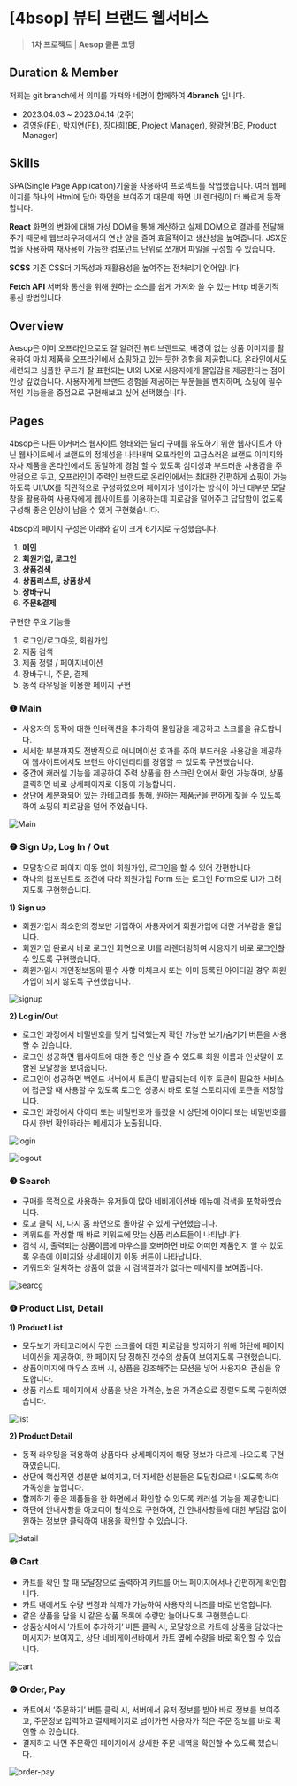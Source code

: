# [4bsop] 뷰티 브랜드 웹서비스

> **1차 프로젝트** | **Aesop 클론 코딩**
> 

## Duration & Member

저희는 git branch에서 의미를 가져와 네명이 함께하여 **4branch** 입니다.

- 2023.04.03 ~ 2023.04.14 (2주)
- 김영운(FE), 박지연(FE), 장다희(BE, Project Manager), 왕광현(BE, Product Manager)

## Skills
SPA(Single Page Application)기술을 사용하여 프로젝트를 작업했습니다.
여러 웹페이지를 하나의 Html에 담아 화면을 보여주기 때문에 화면 UI 렌더링이 더 빠르게 동작합니다.

**React**
화면의 변화에 대해 가상 DOM을 통해 계산하고 실제 DOM으로 결과를 전달해주기 때문에
웹브라우저에서의 연산 양을 줄여 효율적이고 생산성을 높여줍니다.
JSX문법을 사용하여 재사용이 가능한 컴포넌트 단위로 쪼개어 파일을 구성할 수 있습니다.

**SCSS**
기존 CSS더 가독성과 재활용성을 높여주는 전처리기 언어입니다.

**Fetch API**
서버와 통신을 위해 원하는 소스를 쉽게 가져와 쓸 수 있는 Http 비동기적 통신 방법입니다.


## Overview
Aesop은 이미 오프라인으로도 잘 알려진 뷰티브랜드로, 배경이 없는 상품 이미지를 활용하여 마치 제품을 오프라인에서 쇼핑하고 있는 듯한 경험을 제공합니다. 
온라인에서도 세련되고 심플한 무드가 잘 표현되는 UI와 UX로 사용자에게 몰입감을 제공한다는 점이 인상 깊었습니다. 
사용자에게 브랜드 경험을 제공하는 부분들을 벤치하며, 쇼핑에 필수적인 기능들을 중점으로 구현해보고 싶어 선택했습니다.


## Pages
4bsop은 다른 이커머스 웹사이트 형태와는 달리 구매를 유도하기 위한 웹사이트가 아닌 웹사이트에서 브랜드의 정체성을 나타내며 오프라인의 고급스러운 브랜드 이미지와 자사 제품을 온라인에서도 동일하게 경험 할 수 있도록 심미성과 부드러운 사용감을 주안점으로 두고, 오프라인이 주력인 브랜드로 온라인에서는 최대한 간편하게 쇼핑이 가능하도록 UI/UX를 직관적으로 구성하였으며 페이지가 넘어가는 방식이 아닌 대부분 모달창을 활용하여 사용자에게 웹사이트를 이용하는데 피로감을 덜어주고 답답함이 없도록 구성해 좋은 인상이 남을 수 있게 구현했습니다.

4bsop의 페이지 구성은 아래와 같이 크게 6가지로 구성했습니다.

1. **메인** 
2. **회원가입, 로그인**
3. **상품검색** 
4. **상품리스트, 상품상세**
5. **장바구니**
6. **주문&결제**

구현한 주요 기능들

1. 로그인/로그아웃, 회원가입
2. 제품 검색
3. 제품 정렬 / 페이지네이션
4. 장바구니, 주문, 결제
5. 동적 라우팅을 이용한 페이지 구현

### ❶ Main

- 사용자의 동작에 대한 인터랙션을 추가하여 몰입감을 제공하고 스크롤을 유도합니다.
- 세세한 부분까지도 전반적으로 애니메이션 효과를 주어 부드러운 사용감을 제공하여 웹사이트에서도 브랜드 아이덴티티를 경험할 수 있도록 구현했습니다.
- 중간에 캐러셀 기능을 제공하여 주력 상품을 한 스크린 안에서 확인 가능하며, 상품 클릭하면 바로 상세페이지로 이동이 가능합니다.
- 상단에 세분화되어 있는 카테고리를 통해, 원하는 제품군을 편하게 찾을 수 있도록 하여 쇼핑의 피로감을 덜어 주었습니다.

![Main](https://user-images.githubusercontent.com/124162355/232261257-1c1b9704-66db-46b4-a1eb-6550863a78f0.gif)




### ❷ Sign Up, Log In / Out

- 모달창으로 페이지 이동 없이 회원가입, 로그인을 할 수 있어 간편합니다.
- 하나의 컴포넌트로 조건에 따라 회원가입 Form 또는 로그인 Form으로 UI가 그려지도록 구현했습니다.

**1) Sign up**

- 회원가입시 최소한의 정보만 기입하여 사용자에게 회원가입에 대한 거부감을 줄입니다.
- 회원가입 완료시 바로 로그인 화면으로 UI를 리렌더링하여 사용자가 바로 로그인할 수 있도록 구현했습니다.
- 회원가입시 개인정보동의 필수 사항 미체크시 또는 이미 등록된 아이디일 경우 회원가입이 되지 않도록 구현했습니다.

![signup](https://user-images.githubusercontent.com/124162355/232261372-fb3a5480-5bc3-4b73-b674-bfd9e9042c3c.gif)


**2) Log in/Out**

- 로그인 과정에서 비밀번호를 맞게 입력했는지 확인 가능한 보기/숨기기 버튼을 사용할 수 있습니다.
- 로그인 성공하면 웹사이트에 대한 좋은 인상 줄 수 있도록 회원 이름과 인삿말이 포함된 모달창을 보여줍니다.
- 로그인이 성공하면 백엔드 서버에서 토큰이 발급되는데 이후 토큰이 필요한 서비스에 접근할 때 사용할 수 있도록 로그인 성공시 바로 로컬 스토리지에 토큰을 저장합니다.
- 로그인 과정에서 아이디 또는 비밀번호가 틀렸을 시 상단에 아이디 또는 비밀번호를 다시 한번 확인하라는 메세지가 노출됩니다.

![login](https://user-images.githubusercontent.com/124162355/232261452-76a7aa4e-9878-4aab-a00c-cca46e8ab07d.gif)

![logout](https://user-images.githubusercontent.com/124162355/232261488-7fe2ebca-1610-4f7c-96d1-435d2ddd66fa.gif)


### ❸ Search

- 구매를 목적으로 사용하는 유저들이 많아 네비게이션바 메뉴에 검색을 포함하였습니다.
- 로고 클릭 시, 다시 홈 화면으로 돌아갈 수 있게 구현했습니다.
- 키워드를 작성할 때 바로 키워드에 맞는 상품 리스트들이 나타납니다.
- 검색 시, 출력되는 상품이름에 마우스를 호버하면 바로 어떠한 제품인지 알 수 있도록 우측에 이미지와 상세페이지 이동 버튼이 나타납니다.
- 키워드와 일치하는 상품이 없을 시 검색결과가 없다는 메세지를 보여줍니다.

![searcg](https://user-images.githubusercontent.com/124162355/232261646-2616b03c-d782-491f-a60d-38e581f7828d.gif)


### ❹ Product List, Detail

**1) Product List**

- 모두보기 카테고리에서 무한 스크롤에 대한 피로감을 방지하기 위해 하단에 페이지네이션을 제공하여, 한 페이지 당 정해진 갯수의 상품이 보여지도록 구현했습니다.
- 상품이미지에 마우스 호버 시, 상품을 강조해주는 모션을 넣어 사용자의 관심을 유도합니다.
- 상품 리스트 페이지에서 상품을 낮은 가격순, 높은 가격순으로 정렬되도록 구현하였습니다.

![list](https://user-images.githubusercontent.com/124162355/232261746-d3a119e4-ce1d-43d0-b4d9-fc795f01deeb.gif)


**2) Product Detail**

- 동적 라우팅을 적용하여 상품마다 상세페이지에 해당 정보가 다르게 나오도록 구현하였습니다.
- 상단에 핵심적인 성분만 보여지고, 더 자세한 성분들은 모달창으로 나오도록 하여 가독성을 높입니다.
- 함께하기 좋은 제품들을 한 화면에서 확인할 수 있도록 캐러셀 기능을 제공합니다.
- 하단에 안내사항을 아코디어 형식으로 구현하여, 긴 안내사항들에 대한 부담감 없이 원하는 정보만 클릭하여 내용을 확인할 수 있습니다.

![detail](https://user-images.githubusercontent.com/124162355/232261741-c927b842-18c6-4e86-b211-d2341b548471.gif)


### ❺ Cart

- 카트를 확인 할 때 모달창으로 출력하여 카트를 어느 페이지에서나 간편하게 확인합니다.
- 카트 내에서도 수량 변경과 삭제가 가능하여 사용자의 니즈를 바로 반영합니다.
- 같은 상품을 담을 시 같은 상품 목록에 수량만 늘어나도록 구현했습니다.
- 상품상세에서 ‘카트에 추가하기’ 버튼 클릭 시, 모달창으로 카트에 상품을 담았다는 메시지가 보여지고, 상단 네비게이션바에서 카트 옆에 수량을 바로 확인할 수 있습니다.

![cart](https://user-images.githubusercontent.com/124162355/232261794-f18c5953-8e82-4579-9a5e-263dd3f58f21.gif)


### ❻ Order, Pay

- 카트에서 ‘주문하기’ 버튼 클릭 시, 서버에서 유저 정보를 받아 바로 정보를 보여주고, 주문정보 입력하고 결제페이지로 넘어가면 사용자가 적은 주문 정보를 바로 확인할  수 있습니다.
- 결제하고 나면 주문확인 페이지에서 상세한 주문 내역을 확인할 수 있도록 했습니다.

![order-pay](https://user-images.githubusercontent.com/124162355/232261827-00f324ab-9992-4b17-b216-e48a3a354879.gif)


